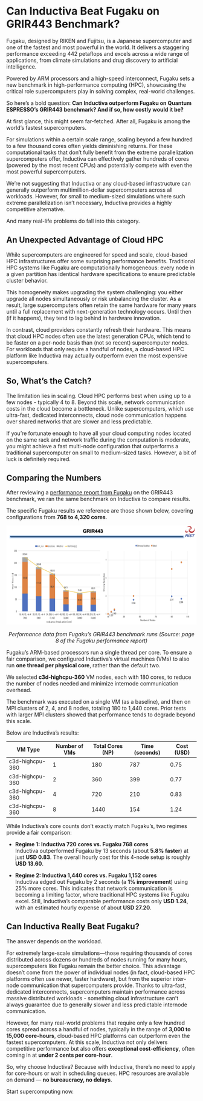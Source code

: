 # Can Inductiva Beat Fugaku on GRIR443 Benchmark?
Fugaku, designed by RIKEN and Fujitsu, is a Japanese supercomputer and one of the fastest and most powerful in the world. 
It delivers a staggering performance exceeding 442 petaflops and excels across a wide range of applications, from climate simulations and drug discovery to artificial intelligence. 

Powered by ARM processors and a high-speed interconnect, Fugaku sets a new benchmark in high-performance computing (HPC), showcasing the critical role supercomputers play in solving complex, real-world challenges.

So here’s a bold question: **Can Inductiva outperform Fugaku on Quantum ESPRESSO’s GRIR443 benchmark? And if so, how costly would it be?**

At first glance, this might seem far-fetched. After all, Fugaku is among the world’s fastest supercomputers. 

For simulations within a certain scale range, scaling beyond a few hundred to a few thousand cores often yields diminishing returns. For these computational tasks that don’t fully benefit from the extreme parallelization supercomputers offer, Inductiva can effectively gather hundreds of cores (powered by the most recent CPUs) and potentially compete with even the most powerful supercomputers.

We’re not suggesting that Inductiva or any cloud-based infrastructure can generally outperform multimillion-dollar supercomputers across all workloads. However, for small to medium-sized simulations where such extreme parallelization isn’t necessary, Inductiva provides a highly competitive alternative.

And many real-life problems do fall into this category.

## An Unexpected Advantage of Cloud HPC
While supercomputers are engineered for speed and scale, cloud-based HPC infrastructures offer some surprising performance benefits. Traditional HPC systems like Fugaku are computationally homogeneous: every node in a given partition has identical hardware specifications to ensure predictable cluster behavior.

This homogeneity makes upgrading the system challenging: you either upgrade all nodes simultaneously or risk unbalancing the cluster. As a result, large supercomputers often retain the same hardware for many years until a full replacement with next-generation technology occurs. Until then (if it happens), they tend to lag behind in hardware innovation.

In contrast, cloud providers constantly refresh their hardware. This means that cloud HPC nodes often use the latest generation CPUs, which tend to be faster on a per-node basis than (not so recent) supercomputer nodes. For workloads that only require a handful of nodes, a cloud-based HPC platform like Inductiva may actually outperform even the most expensive supercomputers.

## So, What’s the Catch?
The limitation lies in scaling. Cloud HPC performs best when using up to a few nodes - typically 4 to 8. Beyond this scale, network communication costs in the cloud become a bottleneck. Unlike supercomputers, which use ultra-fast, dedicated interconnects, cloud node communication happens over shared networks that are slower and less predictable.

If you’re fortunate enough to have all your cloud computing nodes located on the same rack and network traffic during the computation is moderate, you might achieve a fast multi-node configuration that outperforms a traditional supercomputer on small to medium-sized tasks. However, a bit of luck is definitely required.

## Comparing the Numbers
After reviewing a [performance report from Fugaku](https://www.hpci-office.jp/documents/appli_software/Fugaku_QE_performance.pdf) on the GRIR443 benchmark, we ran the same benchmark on Inductiva to compare results.

The specific Fugaku results we reference are those shown below, covering configurations from **768 to 4,320 cores**.

<img src="_static/fugaku-grir443-results.png" alt="Fugaku GRIR443 Results"/>
<p align="center"><em>Performance data from Fugaku’s GRIR443 benchmark runs (Source: page 8 of the Fugaku performance report)</em></p>

Fugaku’s ARM-based processors run a single thread per core. To ensure a fair comparison, we configured Inductiva’s virtual machines (VMs) to also run **one thread per physical core**, rather than the default two.

We selected **c3d-highcpu-360** VM nodes, each with 180 cores, to reduce the number of nodes needed and minimize internode communication overhead.

The benchmark was executed on a single VM (as a baseline), and then on MPI clusters of 2, 4, and 8 nodes, totaling 180 to 1,440 cores. Prior tests with larger MPI clusters showed that performance tends to degrade beyond this scale.

Below are Inductiva’s results:

<div align="center">

| VM Type              | Number of VMs | Total Cores (NP) | Time (seconds) | Cost (USD) |
|----------------------|---------------|------------------|----------------|------------|
| c3d-highcpu-360      | 1             | 180              | 787            | 0.75       |
| c3d-highcpu-360      | 2             | 360              | 399            | 0.77       |
| c3d-highcpu-360      | 4             | 720              | 210            | 0.83       |
| c3d-highcpu-360      | 8             | 1440             | 154            | 1.24       |

</div>

While Inductiva’s core counts don’t exactly match Fugaku’s, two regimes provide a fair comparison:

- **Regime 1: Inductiva 720 cores vs. Fugaku 768 cores**  
  Inductiva outperformed Fugaku by 13 seconds (about **5.8% faster**) at just **USD 0.83**. The overall hourly cost for this 4-node setup is roughly **USD 13.60**.

- **Regime 2: Inductiva 1,440 cores vs. Fugaku 1,152 cores**  
  Inductiva edged out Fugaku by 2 seconds (a **1% improvement**) using 25% more cores. This indicates that network communication is becoming a limiting factor, where traditional HPC systems like Fugaku excel. Still, Inductiva’s comparable performance costs only **USD 1.24**, with an estimated hourly expense of about **USD 27.20**.


## Can Inductiva Really Beat Fugaku?
The answer depends on the workload.

For extremely large-scale simulations—those requiring thousands of cores distributed across dozens or hundreds of nodes 
running for many hours, supercomputers like Fugaku remain the better choice. This advantage doesn’t come from the power 
of individual nodes (in fact, cloud-based HPC platforms often use newer, faster hardware), but from the superior 
inter-node communication that supercomputers provide. Thanks to ultra-fast, dedicated interconnects, supercomputers 
maintain performance across massive distributed workloads - something cloud infrastructure can’t always guarantee due 
to generally slower and less predictable internode communication.

However, for many real-world problems that require only a few hundred cores spread across a handful of nodes, typically in 
the range of **3,000 to 15,000 core-hours**, cloud-based HPC platforms can outperform even the fastest supercomputers. At 
this scale, Inductiva not only delivers competitive performance but also offers **exceptional cost-efficiency**, often coming 
in at **under 2 cents per core-hour**.

So, why choose Inductiva? Because with Inductiva, there’s no need to apply for core-hours or wait in scheduling queues. HPC resources are available on demand — **no bureaucracy, no delays**.

Start supercomputing now.



